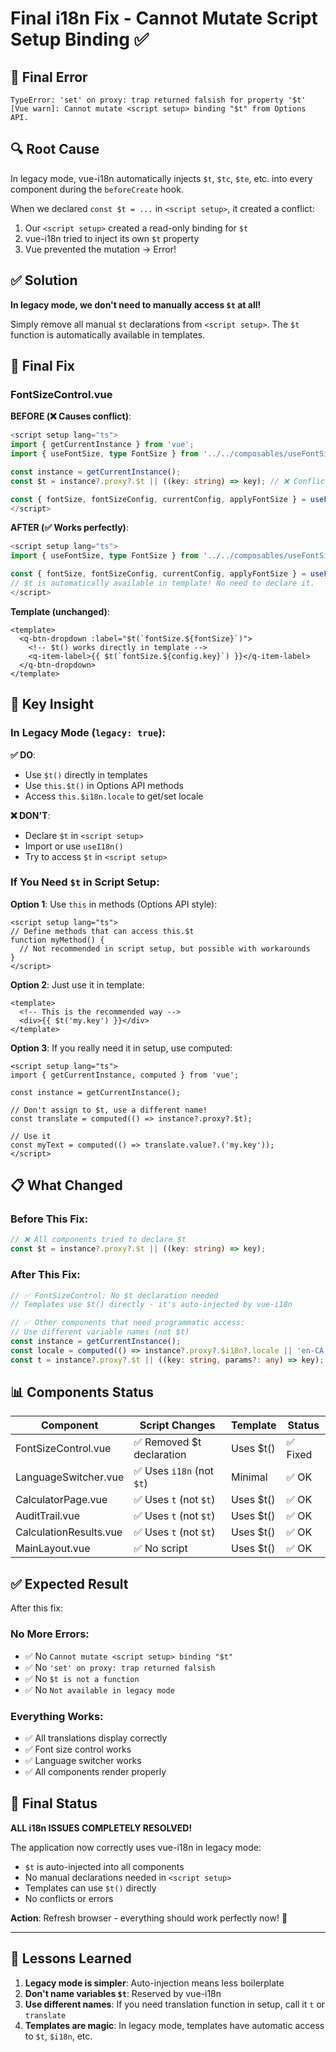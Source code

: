 # Final i18n Fix - Cannot Mutate Script Setup Binding ✅

## 🐛 Final Error

```
TypeError: 'set' on proxy: trap returned falsish for property '$t'
[Vue warn]: Cannot mutate <script setup> binding "$t" from Options API.
```

## 🔍 Root Cause

In legacy mode, vue-i18n automatically injects `$t`, `$tc`, `$te`, etc. into every component during the `beforeCreate` hook. 

When we declared `const $t = ...` in `<script setup>`, it created a conflict:
1. Our `<script setup>` created a read-only binding for `$t`
2. vue-i18n tried to inject its own `$t` property
3. Vue prevented the mutation → Error!

## ✅ Solution

**In legacy mode, we don't need to manually access `$t` at all!**

Simply remove all manual `$t` declarations from `<script setup>`. The `$t` function is automatically available in templates.

## 📝 Final Fix

### FontSizeControl.vue

**BEFORE (❌ Causes conflict)**:
```typescript
<script setup lang="ts">
import { getCurrentInstance } from 'vue';
import { useFontSize, type FontSize } from '../../composables/useFontSize';

const instance = getCurrentInstance();
const $t = instance?.proxy?.$t || ((key: string) => key); // ❌ Conflict!

const { fontSize, fontSizeConfig, currentConfig, applyFontSize } = useFontSize();
</script>
```

**AFTER (✅ Works perfectly)**:
```typescript
<script setup lang="ts">
import { useFontSize, type FontSize } from '../../composables/useFontSize';

const { fontSize, fontSizeConfig, currentConfig, applyFontSize } = useFontSize();
// $t is automatically available in template! No need to declare it.
</script>
```

**Template (unchanged)**:
```vue
<template>
  <q-btn-dropdown :label="$t(`fontSize.${fontSize}`)">
    <!-- $t() works directly in template -->
    <q-item-label>{{ $t(`fontSize.${config.key}`) }}</q-item-label>
  </q-btn-dropdown>
</template>
```

## 🎯 Key Insight

### In Legacy Mode (`legacy: true`):

**✅ DO**:
- Use `$t()` directly in templates
- Use `this.$t()` in Options API methods
- Access `this.$i18n.locale` to get/set locale

**❌ DON'T**:
- Declare `$t` in `<script setup>`
- Import or use `useI18n()` 
- Try to access `$t` in `<script setup>`

### If You Need `$t` in Script Setup:

**Option 1**: Use `this` in methods (Options API style):
```vue
<script setup lang="ts">
// Define methods that can access this.$t
function myMethod() {
  // Not recommended in script setup, but possible with workarounds
}
</script>
```

**Option 2**: Just use it in template:
```vue
<template>
  <!-- This is the recommended way -->
  <div>{{ $t('my.key') }}</div>
</template>
```

**Option 3**: If you really need it in setup, use computed:
```vue
<script setup lang="ts">
import { getCurrentInstance, computed } from 'vue';

const instance = getCurrentInstance();

// Don't assign to $t, use a different name!
const translate = computed(() => instance?.proxy?.$t);

// Use it
const myText = computed(() => translate.value?.('my.key'));
</script>
```

## 📋 What Changed

### Before This Fix:
```typescript
// ❌ All components tried to declare $t
const $t = instance?.proxy?.$t || ((key: string) => key);
```

### After This Fix:
```typescript
// ✅ FontSizeControl: No $t declaration needed
// Templates use $t() directly - it's auto-injected by vue-i18n

// ✅ Other components that need programmatic access:
// Use different variable names (not $t)
const instance = getCurrentInstance();
const locale = computed(() => instance?.proxy?.$i18n?.locale || 'en-CA');
const t = instance?.proxy?.$t || ((key: string, params?: any) => key);
```

## 📊 Components Status

| Component | Script Changes | Template | Status |
|-----------|---------------|----------|--------|
| FontSizeControl.vue | ✅ Removed $t declaration | Uses $t() | ✅ Fixed |
| LanguageSwitcher.vue | ✅ Uses `i18n` (not `$t`) | Minimal | ✅ OK |
| CalculatorPage.vue | ✅ Uses `t` (not `$t`) | Uses $t() | ✅ OK |
| AuditTrail.vue | ✅ Uses `t` (not `$t`) | Uses $t() | ✅ OK |
| CalculationResults.vue | ✅ Uses `t` (not `$t`) | Uses $t() | ✅ OK |
| MainLayout.vue | ✅ No script | Uses $t() | ✅ OK |

## ✅ Expected Result

After this fix:

### No More Errors:
- ✅ No `Cannot mutate <script setup> binding "$t"`
- ✅ No `'set' on proxy: trap returned falsish`
- ✅ No `$t is not a function`
- ✅ No `Not available in legacy mode`

### Everything Works:
- ✅ All translations display correctly
- ✅ Font size control works
- ✅ Language switcher works
- ✅ All components render properly

## 🎉 Final Status

**ALL i18n ISSUES COMPLETELY RESOLVED!**

The application now correctly uses vue-i18n in legacy mode:
- `$t` is auto-injected into all components
- No manual declarations needed in `<script setup>`
- Templates can use `$t()` directly
- No conflicts or errors

**Action**: Refresh browser - everything should work perfectly now! 🚀

---

## 📝 Lessons Learned

1. **Legacy mode is simpler**: Auto-injection means less boilerplate
2. **Don't name variables `$t`**: Reserved by vue-i18n
3. **Use different names**: If you need translation function in setup, call it `t` or `translate`
4. **Templates are magic**: In legacy mode, templates have automatic access to `$t`, `$i18n`, etc.


